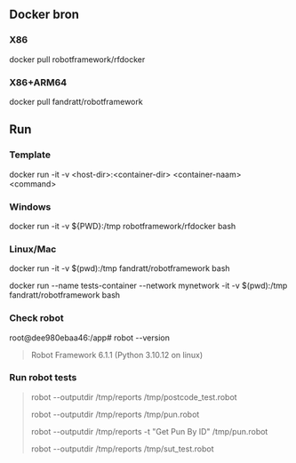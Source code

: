 ## Docker bron

### X86
docker pull robotframework/rfdocker

### X86+ARM64
docker pull fandratt/robotframework

## Run

### Template
docker run -it -v \<host-dir\>:\<container-dir\> \<container-naam\> \<command\>

### Windows
docker run -it -v ${PWD}:/tmp robotframework/rfdocker bash

### Linux/Mac
docker run -it -v $(pwd):/tmp fandratt/robotframework bash

docker run --name tests-container --network mynetwork  -it -v $(pwd):/tmp fandratt/robotframework bash

### Check robot
root@dee980ebaa46:/app# robot --version
> Robot Framework 6.1.1 (Python 3.10.12 on linux)

### Run robot tests
> robot --outputdir /tmp/reports /tmp/postcode_test.robot
> 
> robot --outputdir /tmp/reports /tmp/pun.robot
> 
> robot --outputdir /tmp/reports -t "Get Pun By ID" /tmp/pun.robot
>
> robot --outputdir /tmp/reports /tmp/sut_test.robot
